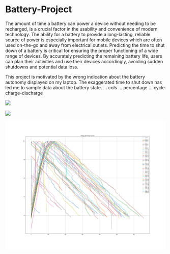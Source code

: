 # Battery-Project

The amount of time a battery can power a device without needing to be recharged, is a crucial factor in the usability and convenience of modern technology. The ability for a battery to provide a long-lasting, reliable source of power is especially important for mobile devices which are often used on-the-go and away from electrical outlets.
Predicting the time to shut down of a battery is critical for ensuring the proper functioning of a wide range of devices. By accurately predicting the remaining battery life, users can plan their activities and use their devices accordingly, avoiding sudden shutdowns and potential data loss.

This project is motivated by the wrong indication about the battery autonomy displayed on my laptop. The exaggerated time to shut down has led me to sample data about the battery state. ... cols ... percentage ... cycle charge-discharge

![](./assets/images/Problem_Framing.png)

![](./assets/images/Sampling_Period.png)

![](./assets/images/Charge_Discharge.png)